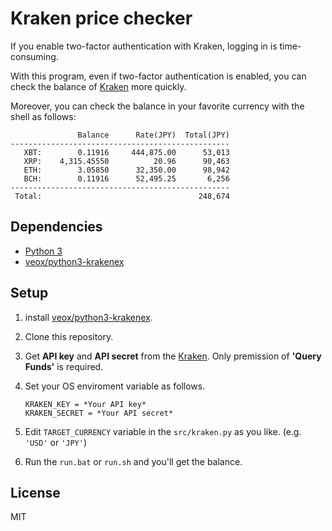 # Kraken price checker

If you enable two-factor authentication with Kraken, logging in is time-consuming. 

With this program, even if two-factor authentication is enabled, you can check the balance of  [Kraken](https://www.kraken.com/) more quickly. 

Moreover, you can check the balance in your favorite currency with the shell as follows:

```
               Balance      Rate(JPY)  Total(JPY)
-------------------------------------------------
   XBT:        0.11916     444,875.00      53,013
   XRP:    4,315.45550          20.96      90,463
   ETH:        3.05850      32,350.00      98,942
   BCH:        0.11916      52,495.25       6,256
-------------------------------------------------
 Total:                                   248,674
```

## Dependencies
- [Python 3](https://www.python.org/downloads/)
- [veox/python3-krakenex](https://github.com/veox/python3-krakenex)

## Setup
1. install [veox/python3-krakenex](https://github.com/veox/python3-krakenex).

1. Clone this repository.

1. Get **API key** and **API secret** from the [Kraken](https://www.kraken.com/). Only premission of **'Query Funds'** is required.

1. Set your OS enviroment variable as follows.
    ```
    KRAKEN_KEY = *Your API key*
    KRAKEN_SECRET = *Your API secret*
    ```

1. Edit `TARGET_CURRENCY` variable in the `src/kraken.py` as you like. (e.g. `'USD'` or `'JPY'`)

1. Run the `run.bat` or `run.sh` and you'll get the balance.

## License
MIT
